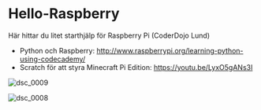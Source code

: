 # Hello-Raspberry
Här hittar du litet starthjälp för Raspberry Pi (CoderDojo Lund)

* Python och Raspberry: http://www.raspberrypi.org/learning-python-using-codecademy/
* Scratch för att styra Minecraft Pi Edition: https://youtu.be/LyxO5gANs3I

![dsc_0009](https://cloud.githubusercontent.com/assets/4598641/6661820/f5e076d0-cbb2-11e4-8748-80e7c249c11c.JPG)

![dsc_0008](https://cloud.githubusercontent.com/assets/4598641/6661821/f603025e-cbb2-11e4-803a-257e1b63f9fb.JPG)



